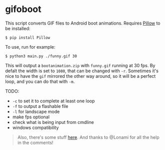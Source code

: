 # gifoboot

This script converts GIF files to Android boot animations.
Requires [Pillow](https://github.com/python-pillow/Pillow) to be installed:
```
$ pip install Pillow
```
To use, run for example:
```
$ python3 main.py ./funny.gif 30
```
This will output a `bootanimation.zip` with `funny.gif` running at 30 fps. By defalt the width is set to `1080`, that can be changed with `-r`. Sometimes it's nice to have the `gif` mirrored the other way around, so it will be a perfect loop, and you can do that with `-m`.

TODO:
- `-c` to set it to complete at least one loop
- `-f` to output a flashable file
- `-l` for landscape mode
- make fps optional
- check what is being input from cmdline
- windows compatibility

> Also, there's some stuff [here](https://rastamanjohn.gq/bootanimations/).
> And thanks to @Lonami for all the help in the comments!
